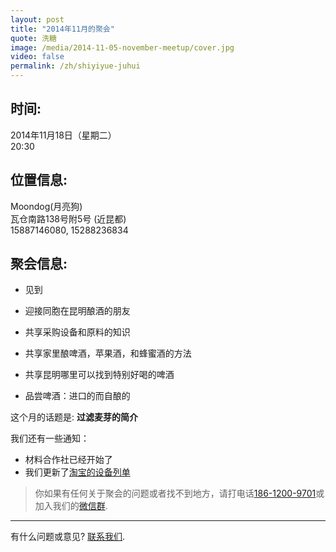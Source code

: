 ```yaml
---
layout: post
title: "2014年11月的聚会"
quote: 洗糖
image: /media/2014-11-05-november-meetup/cover.jpg
video: false
permalink: /zh/shiyiyue-juhui
---
```


## 时间:

2014年11月18日（星期二）<br>
20:30

## 位置信息:

Moondog(月亮狗)<br>
瓦仓南路138号附5号 (近昆都)<br>
15887146080, 15288236834

## 聚会信息:

* 见到

* 迎接同胞在昆明酿酒的朋友
* 共享采购设备和原料的知识
* 共享家里酿啤酒，苹果酒，和蜂蜜酒的方法
* 共享昆明哪里可以找到特别好喝的啤酒
* 品尝啤酒：进口的而自酿的


这个月的话题是: **过滤麦芽的简介**


我们还有一些通知：

* 材料合作社已经开始了
* 我们更新了[淘宝的设备列单](/media/files/taobao-list.pdf)

> 你如果有任何关于聚会的问题或者找不到地方，请打电话[186-1200-9701](tel:18612009701)或加入我们的[微信群](/media/qr-code.jpg).

-----
有什么问题或意见? [联系我们](mailto:hello@kunmingbeer.org).